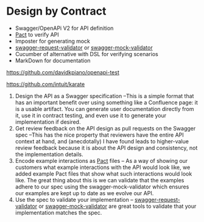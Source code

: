 # Design by Contract

* Swagger/OpenAPi V2 for API definition
* [Pact](https://docs.pact.io/) to verify API 
* Imposter for generating mock
* [swagger-request-validator](https://bitbucket.org/atlassian/swagger-request-validator) or [swagger-mock-validator](https://bitbucket.org/atlassian/swagger-mock-validator)
* Cucumber of alternative with DSL for verifying scenarios
* MarkDown for documentation

https://github.com/davidkpiano/openapi-test

https://github.com/intuit/karate

1. Design the API as a Swagger specification –This is a simple format that has an important benefit over using something like a Confluence page: it is a usable artifact. You can generate user documentation directly from it, use it in contract testing, and even use it to generate your implementation if desired.
1. Get review feedback on the API design as pull requests on the Swagger spec –This has the nice property that reviewers have the entire API context at hand, and (anecdotally) I have found leads to higher-value review feedback because it is about the API design and consistency, not the implementation details.
1. Encode example interactions as [Pact](https://docs.pact.io/) files – As a way of showing our customers what example interactions with the API would look like, we added example Pact files that show what such interactions would look like. The great thing about this is we can validate that the examples adhere to our spec using the swagger-mock-validator which ensures our examples are kept up to date as we evolve our API.
1. Use the spec to validate your implementation – [swagger-request-validator](https://bitbucket.org/atlassian/swagger-request-validator) or [swagger-mock-validator](https://bitbucket.org/atlassian/swagger-mock-validator) are great tools to validate that your implementation matches the spec.
